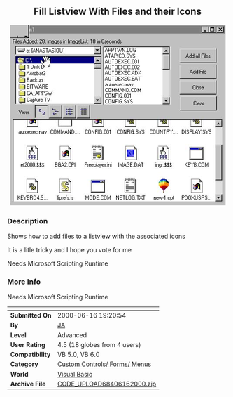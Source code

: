 ﻿<div align="center">

## Fill Listview With Files and their Icons

<img src="PIC20006161251472343.jpg">
</div>

### Description

Shows how to add files to a listview with the associated icons

It is a litle tricky and I hope you vote for me

Needs Microsoft Scripting Runtime
 
### More Info
 
Needs Microsoft Scripting Runtime


<span>             |<span>
---                |---
**Submitted On**   |2000-06-16 19:20:54
**By**             |[JA](https://github.com/Planet-Source-Code/PSCIndex/blob/master/ByAuthor/ja.md)
**Level**          |Advanced
**User Rating**    |4.5 (18 globes from 4 users)
**Compatibility**  |VB 5\.0, VB 6\.0
**Category**       |[Custom Controls/ Forms/  Menus](https://github.com/Planet-Source-Code/PSCIndex/blob/master/ByCategory/custom-controls-forms-menus__1-4.md)
**World**          |[Visual Basic](https://github.com/Planet-Source-Code/PSCIndex/blob/master/ByWorld/visual-basic.md)
**Archive File**   |[CODE\_UPLOAD68406162000\.zip](https://github.com/Planet-Source-Code/ja-fill-listview-with-files-and-their-icons__1-8986/archive/master.zip)








